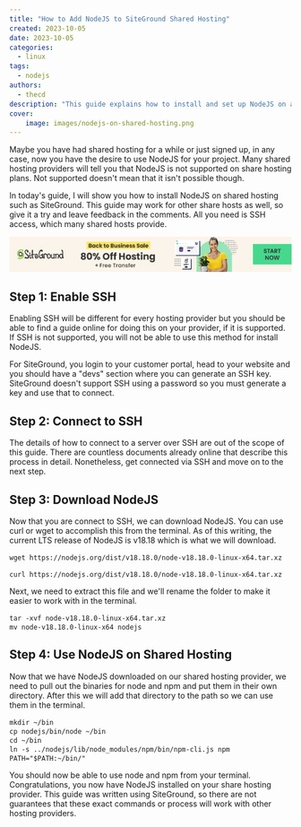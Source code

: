 ```yaml
---
title: "How to Add NodeJS to SiteGround Shared Hosting"
created: 2023-10-05
date: 2023-10-05
categories: 
  - linux
tags: 
  - nodejs
authors: 
  - thecd
description: "This guide explains how to install and set up NodeJS on a shared hosting provider like SiteGround who offer SSH."
cover:
    image: images/nodejs-on-shared-hosting.png
---
```


Maybe you have had shared hosting for a while or just signed up, in any case, now you have the desire to use NodeJS for your project. Many shared hosting providers will tell you that NodeJS is not supported on share hosting plans. Not supported doesn't mean that it isn't possible though.

In today's guide, I will show you how to install NodeJS on shared hosting such as SiteGround. This guide may work for other share hosts as well, so give it a try and leave feedback in the comments. All you need is SSH access, which many shared hosts provide.

[![Ad - Web Hosting from SiteGround - Crafted for easy site management. Click to learn more.](images/general_EN_general-hosting-leaderboard-light.jpg)](https://www.siteground.com/go/yqgtmjijv2) 

## Step 1: Enable SSH

Enabling SSH will be different for every hosting provider but you should be able to find a guide online for doing this on your provider, if it is supported. If SSH is not supported, you will not be able to use this method for install NodeJS.

For SiteGround, you login to your customer portal, head to your website and you should have a "devs" section where you can generate an SSH key. SiteGround doesn't support SSH using a password so you must generate a key and use that to connect.

## Step 2: Connect to SSH

The details of how to connect to a server over SSH are out of the scope of this guide. There are countless documents already online that describe this process in detail. Nonetheless, get connected via SSH and move on to the next step.

## Step 3: Download NodeJS

Now that you are connect to SSH, we can download NodeJS. You can use curl or wget to accomplish this from the terminal. As of this writing, the current LTS release of NodeJS is v18.18 which is what we will download.

```
wget https://nodejs.org/dist/v18.18.0/node-v18.18.0-linux-x64.tar.xz
```

```
curl https://nodejs.org/dist/v18.18.0/node-v18.18.0-linux-x64.tar.xz
```

Next, we need to extract this file and we'll rename the folder to make it easier to work with in the terminal.

```
tar -xvf node-v18.18.0-linux-x64.tar.xz
mv node-v18.18.0-linux-x64 nodejs
```

## Step 4: Use NodeJS on Shared Hosting

Now that we have NodeJS downloaded on our shared hosting provider, we need to pull out the binaries for node and npm and put them in their own directory. After this we will add that directory to the path so we can use them in the terminal.

```
mkdir ~/bin
cp nodejs/bin/node ~/bin
cd ~/bin
ln -s ../nodejs/lib/node_modules/npm/bin/npm-cli.js npm
PATH="$PATH:~/bin/"
```

You should now be able to use node and npm from your terminal. Congratulations, you now have NodeJS installed on your share hosting provider. This guide was written using SiteGround, so there are not guarantees that these exact commands or process will work with other hosting providers.
